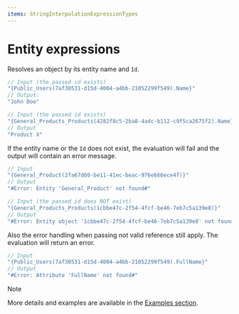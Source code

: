 ```yaml
---
items: StringInterpolationExpressionTypes
---
```


# Entity expressions

Resolves an object by its entity name and `Id`. 

```cs
// Input (the passed id exists)
"{Public_Users(7af30531-d15d-4004-a4bb-21052299f549).Name}" 
// Output: 
"John Doe"

// Input (the passed id exists)
"{General_Products_Products(4282f8c5-2ba8-4adc-b112-c9f5ca2675f2).Name}"
// Output
"Product X"
```

If the entity name or the `Id` does not exist, the evaluation will fail and the output will contain an error message.
```cs
// Input
"{General_Product(2fa67d60-be11-41ec-beac-976e666ece4f)}"
// Output
"#Error: Entity 'General_Product' not found#"

// Input (the passed id does NOT exist)
"{General_Products_Products(1cbbe47c-2f54-4fcf-be46-7eb7c5a139e8)}"
// Output
"#Error: Entity object '1cbbe47c-2f54-4fcf-be46-7eb7c5a139e8' not found#"
```

Also the error handling when passing not valid reference still apply. The evaluation will return an error.
```cs
// Input
"{Public_Users(7af30531-d15d-4004-a4bb-21052299f549).FullName}" 
// Output
"#Error: Attribute 'FullName' not found#"
```

> [!NOTE]
> More details and examples are available in the [Examples section](../examples/entity.md).